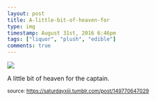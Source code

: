 ```yaml
---
layout: post
title: A-little-bit-of-heaven-for
type: img
timestamp: August 31st, 2016 6:46pm
tags: ["liquor", "plush", "edible"]
comments: true
---
```

<img src="https://saturdayxiii.github.io/media/149770647029.jpg"/>

A little bit of heaven for the captain.
 
  
<small>source: https://saturdayxiii.tumblr.com/post/149770647029</small>